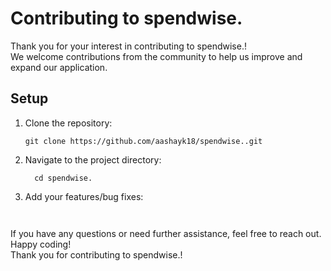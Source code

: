 # Contributing to spendwise.

Thank you for your interest in contributing to spendwise.! <br>
We welcome contributions from the community to help us improve and expand our application.


## Setup

1. Clone the repository:

   ```shell
   git clone https://github.com/aashayk18/spendwise..git

2. Navigate to the project directory:
   ```
     cd spendwise.
   ```
3. Add your features/bug fixes:
   ```
     
   ```

If you have any questions or need further assistance, feel free to reach out. Happy coding!<br>
Thank you for contributing to spendwise.!
